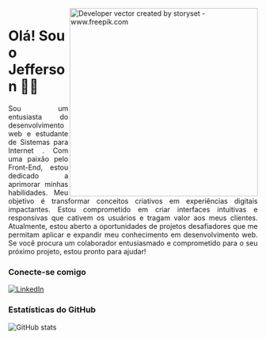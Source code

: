 <img  align="right" alt="Developer vector created by storyset - www.freepik.com" height="380" src="https://github.com/Jeffe98/Jeffe98/assets/147668123/d46f9ba0-2b53-4cf3-9e6b-2f74b89c6116">

 
 


    
     
   # Olá! Sou o Jefferson 🤙🏾


<p align="justify">Sou um entusiasta do desenvolvimento web e estudante de Sistemas para Internet . Com uma paixão pelo Front-End, estou dedicado a aprimorar minhas habilidades. Meu objetivo é transformar conceitos criativos em experiências digitais impactantes. Estou comprometido em criar interfaces intuitivas e responsivas que cativem os usuários e tragam valor aos meus clientes. Atualmente, estou aberto a oportunidades de projetos desafiadores que me permitam aplicar e expandir meu conhecimento em desenvolvimento web. Se você procura um colaborador entusiasmado e comprometido para o seu próximo projeto, estou pronto para ajudar! 
<br>
  


### Conecte-se comigo

[![LinkedIn](https://img.shields.io/badge/-LinkedIn-000?style=for-the-badge&logo=linkedin&logoColor=7fffd4&color:FFF)](www.linkedin.com/in/jefferson-ancelmo)


### Estatísticas do GitHub

![GitHub stats](https://github-readme-stats-git-masterrstaa-rickstaa.vercel.app/api?username=jeffe98&hide_title=true&show_icons=true&include_all_commits=false&count_private=true&line_height=25&hide=issues&bg_color=000&title_color=7fffd4&text_color=FFF&border_radius=3&border_color=7fffd4c&icon_color=7fffd4&theme=jolly)


 
